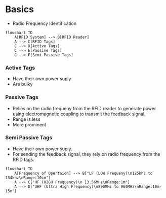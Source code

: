 # Basics
- Radio Frequency Identification
```mermaid
flowchart TD
	A[RFID System] --> B[RFID Reader]
	A --> C[RFID Tags]
	C --> D[Active Tags]
	C --> E[Passive Tags]
	C --> F[Semi Passive Tags]
```
### Active Tags
- Have their own power suply
- Are bulky
### Passive Tags
- Relies on the radio frequeny from the RFID reader to generate power using electromagnetic coupling to transmit the feedback signal.
- Range is less
- More prominent
### Semi Passive Tags
- Have their own power suply.
- For sending the feedback signal, they rely on radio frequency from the RFID tags.
```mermaid
flowchart TD
	A[Frequency of Opertaion] --> B["LF (LOW Frequeny)\n125khz to 134khz\nRange:10cm"]
	A --> C["HF (HIGH Frequency)\n 13.56MHz\nRange:1m"]
	A --> D["UHF (Ultra High Frequency)\n890MHz to 960MHz\nRange:10m-15m"]
```

